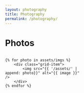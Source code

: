 ```yaml
---
layout: photography
title: Photography
permalink: /photography/
---
```



<h1>Photos</h1>


<style>
  .image-grid {
    display: grid;
    grid-template-columns: repeat(auto-fill, minmax(200px, 1fr));
    gap: 10px;
  }
  .grid-item {
    border: 1px solid #ddd;
    padding: 5px;
  }
  .grid-item img {
    width: 100%;
    height: auto;
    display: block;
  }
</style>


<div class="image-grid">

    {% for photo in assets/imgs %}
        <div class="grid-item">
            <img src="{{ '/assets/' | append: photo}}" alt="{{ image }}" />
        </div>
    {% endfor %}
</div>
